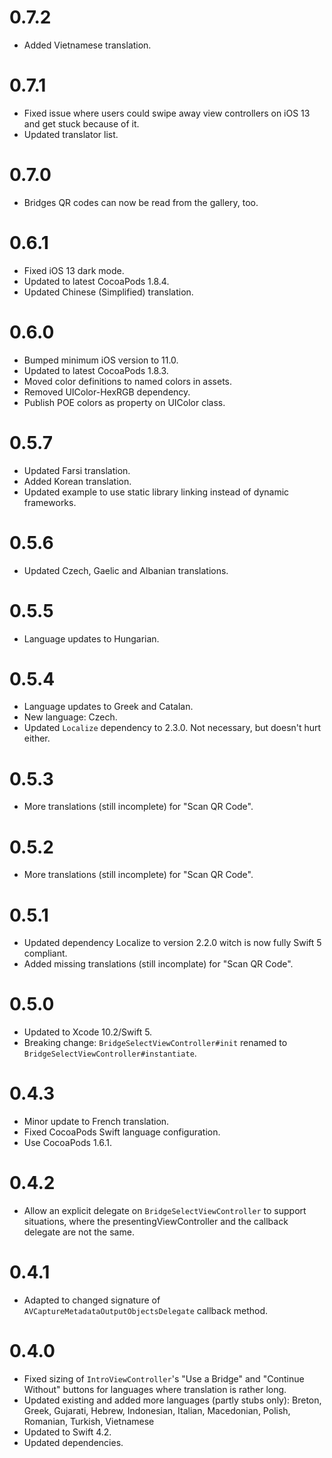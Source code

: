 # 0.7.2
- Added Vietnamese translation.

# 0.7.1
- Fixed issue where users could swipe away view controllers on iOS 13 and get stuck because of it.
- Updated translator list.

# 0.7.0
- Bridges QR codes can now be read from the gallery, too.

# 0.6.1
- Fixed iOS 13 dark mode.
- Updated to latest CocoaPods 1.8.4.
- Updated Chinese (Simplified) translation.

# 0.6.0
- Bumped minimum iOS version to 11.0.
- Updated to latest CocoaPods 1.8.3.
- Moved color definitions to named colors in assets.
- Removed UIColor-HexRGB dependency.
- Publish POE colors as property on UIColor class.

# 0.5.7
- Updated Farsi translation.
- Added Korean translation.
- Updated example to use static library linking instead of dynamic frameworks.

# 0.5.6
- Updated Czech, Gaelic and Albanian translations.

# 0.5.5
- Language updates to Hungarian.

# 0.5.4
- Language updates to Greek and Catalan. 
- New language: Czech.
- Updated `Localize` dependency to 2.3.0. Not necessary, but doesn't hurt either.

# 0.5.3
- More translations (still incomplete) for "Scan QR Code".

# 0.5.2
- More translations (still incomplete) for "Scan QR Code".

# 0.5.1
- Updated dependency Localize to version 2.2.0 witch is now fully Swift 5 compliant.
- Added missing translations (still incomplate) for "Scan QR Code".

# 0.5.0
- Updated to Xcode 10.2/Swift 5.
- Breaking change: `BridgeSelectViewController#init` renamed to `BridgeSelectViewController#instantiate`.

# 0.4.3
- Minor update to French translation.
- Fixed CocoaPods Swift language configuration.
- Use CocoaPods 1.6.1.

# 0.4.2
- Allow an explicit delegate on `BridgeSelectViewController` to support situations, 
where the presentingViewController and the callback delegate are not the same.

# 0.4.1
- Adapted to changed signature of `AVCaptureMetadataOutputObjectsDelegate` callback method.

#  0.4.0
- Fixed sizing of `IntroViewController`'s "Use a Bridge" and "Continue Without" buttons
  for languages where translation is rather long.
- Updated existing and added more languages (partly stubs only): Breton, Greek, Gujarati, 
  Hebrew, Indonesian, Italian, Macedonian, Polish, Romanian, Turkish, Vietnamese
- Updated to Swift 4.2.
- Updated dependencies.
